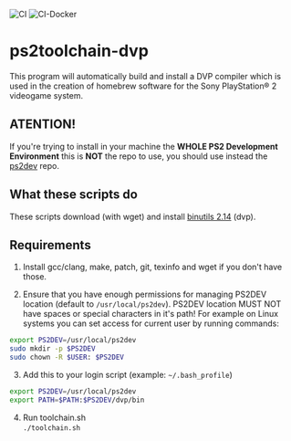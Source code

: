 ![CI](https://github.com/ps2dev/ps2toolchain-dvp/workflows/CI/badge.svg)
![CI-Docker](https://github.com/ps2dev/ps2toolchain-dvp/workflows/CI-Docker/badge.svg)

# ps2toolchain-dvp

This program will automatically build and install a DVP compiler which is used in the creation of homebrew software for the Sony PlayStation® 2 videogame system.

## **ATENTION!**

If you're trying to install in your machine the **WHOLE PS2 Development Environment** this is **NOT** the repo to use, you should use instead the [ps2dev](https://github.com/ps2dev/ps2dev "ps2dev") repo.

## What these scripts do

These scripts download (with wget) and install [binutils 2.14](http://www.gnu.org/software/binutils/ "binutils") (dvp).

## Requirements

1. Install gcc/clang, make, patch, git, texinfo and wget if you don't have those.

2. Ensure that you have enough permissions for managing PS2DEV location (default to `/usr/local/ps2dev`). PS2DEV location MUST NOT have spaces or special characters in it's path! For example on Linux systems you can set access for current user by running commands:
```bash
export PS2DEV=/usr/local/ps2dev
sudo mkdir -p $PS2DEV
sudo chown -R $USER: $PS2DEV
```

3. Add this to your login script (example: `~/.bash_profile`)  
```bash
export PS2DEV=/usr/local/ps2dev
export PATH=$PATH:$PS2DEV/dvp/bin
```

4. Run toolchain.sh  
`./toolchain.sh`